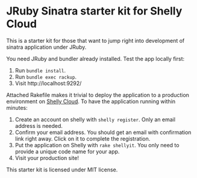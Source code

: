 JRuby Sinatra starter kit for Shelly Cloud
==========================================

This is a starter kit for those that want to jump right into development of sinatra application under JRuby.

You need JRuby and bundler already installed. Test the app locally first:

1. Run `bundle install`.
2. Run `bundle exec rackup`.
3. Visit http://localhost:9292/

Attached Rakefile makes it trivial to deploy the application to a production environment on [Shelly Cloud](https://shellycloud.com/). To have the application running within minutes:

1. Create an account on shelly with `shelly register`. Only an email address is needed.
2. Confirm your email address. You should get an email with confirmation link right away. Click on it to complete the registration.
3. Put the application on Shelly with `rake shellyit`. You only need to provide a unique code name for your app.
4. Visit your production site!

This starter kit is licensed under MIT license.
